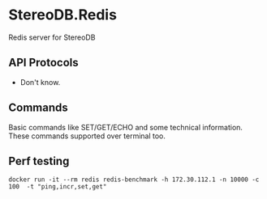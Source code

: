 # StereoDB.Redis

Redis server for StereoDB

## API Protocols

- Don't know.

## Commands

Basic commands like SET/GET/ECHO and some technical information.
These commands supported over terminal too.

## Perf testing

```
docker run -it --rm redis redis-benchmark -h 172.30.112.1 -n 10000 -c 100  -t "ping,incr,set,get"
```